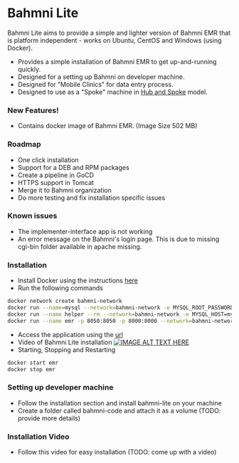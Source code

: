 # Bahmni Lite

Bahmni Lite aims to provide a simple and lighter version of Bahmni EMR that is platform independent - works on Ubuntu, CentOS and Windows (using Docker).  
- Provides a simple installation of Bahmni EMR to get up-and-running quickly.  
- Designed for a setting up Bahmni on developer machine.
- Designed for "Mobile Clinics" for data entry process.  
- Designed to use as a "Spoke" machine in [Hub and Spoke](https://trello.com/c/EWdwF3JV/1-bahmni-hub-spoke-model-works-offline) model.  

### New Features!
  - Contains docker image of Bahmni EMR.  (Image Size 502 MB)

### Roadmap
- One click installation
- Support for a DEB and RPM packages
- Create a pipeline in GoCD
- HTTPS support in Tomcat
- Merge it to Bahmni organization
- Do more testing and fix installation specific issues

### Known issues
 - The implementer-interface app is not working
 - An error message on the Bahmni's login page.  This is due to missing cgi-bin folder available in apache missing. 

### Installation
- Install Docker using the instructions [here](https://docs.docker.com/install/)
- Run the following commands
```sh
docker network create bahmni-network
docker run --name=mysql --network=bahmni-network -e MYSQL_ROOT_PASSWORD=password -e MYSQL_ROOT_HOST=% -d mysql/mysql-server:5.6
docker run --name helper --rm --network=bahmni-network -e MYSQL_HOST=mysql -e MYSQL_ROOT_PASSWORD=password -it bharatak/bahmni-mysql-starter:latest
docker run --name emr -p 8050:8050 -p 8000:8000 --network=bahmni-network -d bharatak/bahmni:latest
```
- Access the application using the [url](http://localhost:8050/bahmni/home/index.html)
- Video of Bahmni Lite installation 
[![IMAGE ALT TEXT HERE](https://img.youtube.com/vi/YOUTUBE_VIDEO_ID_HERE/0.jpg)](https://youtu.be/r9mRWSkqOgY)
- Starting, Stopping and Restarting
```sh
docker start emr
docker stop emr
```

### Setting up developer machine
- Follow the installation section and install bahmni-lite on your machine
- Create a folder called bahmni-code and attach it as a volume (TODO: provide more details)

### Installation Video
- Follow this video for easy installation (TODO: come up with a video)
